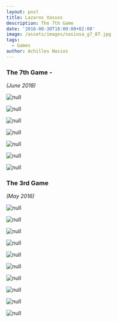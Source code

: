```yaml
---
layout: post
title: Lazaros Vassos
description: The 7th Game
date: '2018-08-30T18:00:00+02:00'
image: /assets/images/nasiosa_g7_07.jpg
tags:
  - Games
author: Achilles Nasios
---
```

### The 7th Game -

_(June 2018)_

![null](/assets/images/vassos_g7_01.jpg)

![null](/assets/images/vassos_g7_02.jpg)

![null](/assets/images/vassos_g7_03.jpg)

![null](/assets/images/vassos_g7_04.jpg)

![null](/assets/images/vassos_g7_05.jpg)

![null](/assets/images/vassos_g7_06.jpg)

![null](/assets/images/vassos_g7_07.jpg)

### The 3rd Game

_(May 2016)_

![null](/assets/images/vassos_g7_present.jpg#full)

![null](/assets/images/vassos_g3_03.jpg)

![null](/assets/images/vassos_g3_02.jpg)

![null](/assets/images/vassos_g3_01.jpg)

![null](/assets/images/vassos_g3_06.jpg)

![null](/assets/images/vassos_g3_05.jpg)

![null](/assets/images/vassos_g3_04.jpg)

![null](/assets/images/vassos_g3_07.jpg)

![null](/assets/images/vassos_g3_08.jpg)

![null](/assets/images/vassos_g3_09.jpg)
